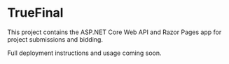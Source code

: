 # TrueFinal

This project contains the ASP.NET Core Web API and Razor Pages app for project submissions and bidding.

Full deployment instructions and usage coming soon.
